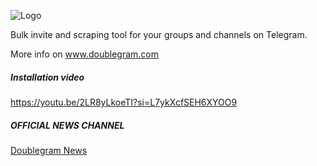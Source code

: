 ![Logo](https://www.doublegram.com/img/dblgrm-bulk-invite.png)

Bulk invite and scraping tool for your groups and channels on Telegram.

More info on www.doublegram.com

##### Installation video
https://youtu.be/2LR8yLkoeTI?si=L7ykXcfSEH6XYOO9

##### OFFICIAL NEWS CHANNEL
[Doublegram News](https://t.me/doublegram_news)
